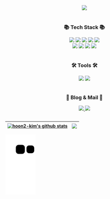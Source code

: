 <div align="center">
<img src="https://capsule-render.vercel.app/api?type=wave&color=auto&height=200&section=header&text=안녕하세요!&fontSize=90" />
</div>
<br>
<div align="center">
  <h3> 📚 Tech Stack 📚 </h3>
</div>
<div align="center">
	<img src="https://img.shields.io/badge/JavaScript-F7DF1E?style=flat&logo=JavaScript&logoColor=white" />
  <img src="https://img.shields.io/badge/TypeScript-3178C6?style=flat&logo=TypeScript&logoColor=white" />
  <img src="https://img.shields.io/badge/Node.js-339933?style=flat&logo=Node.js&logoColor=white" />
  <img src="https://img.shields.io/badge/NestJS-E0234E?style=flat&logo=NestJS&logoColor=white" />
  <img src="https://img.shields.io/badge/GraphQL-E10098?style=flat&logo=GraphQL&logoColor=white" />
  <br>
	<img src="https://img.shields.io/badge/MySQL-4479A1?style=flat&logo=MySQL&logoColor=white" />
  <img src="https://img.shields.io/badge/MongoDB-47A248?style=flat&logo=MongoDB&logoColor=white" />
  <img src="https://img.shields.io/badge/Redis-DC382D?style=flat&logo=Redis&logoColor=white" />
  <img src="https://img.shields.io/badge/Docker-2496ED?style=flat&logo=Docker&logoColor=white" />
</div>
<br>
<div align="center">
  <h3> 🛠 Tools 🛠
</div>
<div align="center">
  <img src="https://img.shields.io/badge/Visual Studio Code-007ACC?style=flat&logo=Visual Studio Code&logoColor=white" />
  <img src="https://img.shields.io/badge/GitHub-181717?style=flat&logo=GitHub&logoColor=white" />
</div>
<br>
<div align="center">
  <h3> 🌈 Blog & Mail 🌈 </h3>
</div>
<div align="center">
  <a href="https://velog.io/@dev_hoon2">
    <img src="https://img.shields.io/badge/Velog-20C997?style=flat&logo=Velog&logoColor=white" />
  </a>
  <a href="mailto:gooaba1204@gmail.com">
    <img src="https://img.shields.io/badge/Gmail-EA4335?style=flat&logo=Gmail&logoColor=white" />
  </a>
</div>
<br>

| <a href="https://github.com/dev-eun-chae/github-readme-stats"><img align="center" src="https://github-readme-stats.vercel.app/api?username=hoon2-kim&show_icons=true&theme=buefy&count_private=true&hide_border=true" alt="hoon2-kim's github stats" /></a> | <a href="https://github.com/hoon2-kim/github-readme-stats"><img align="center" src="https://github-readme-stats.vercel.app/api/top-langs/?username=hoon2-kim&layout=compact&theme=buefy&hide_border=true" /></a> |
| ------------- | ------------- |



![snake gif](https://github.com/hoon2-kim/hoon2-kim/blob/output/github-contribution-grid-snake.svg)

